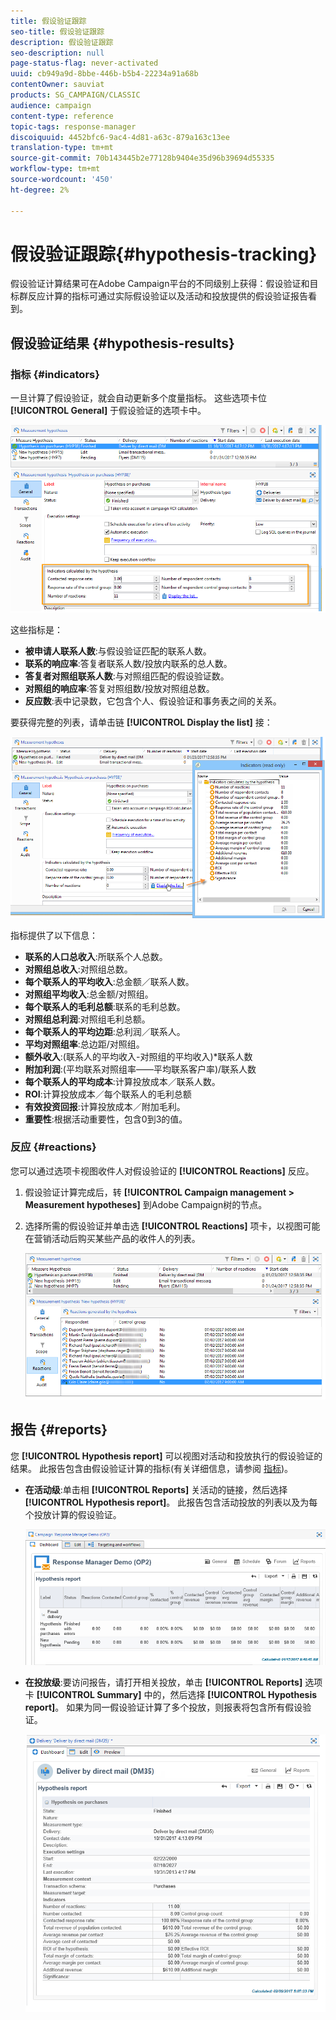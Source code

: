 ```yaml
---
title: 假设验证跟踪
seo-title: 假设验证跟踪
description: 假设验证跟踪
seo-description: null
page-status-flag: never-activated
uuid: cb949a9d-8bbe-446b-b5b4-22234a91a68b
contentOwner: sauviat
products: SG_CAMPAIGN/CLASSIC
audience: campaign
content-type: reference
topic-tags: response-manager
discoiquuid: 4452bfc6-9ac4-4d81-a63c-879a163c13ee
translation-type: tm+mt
source-git-commit: 70b143445b2e77128b9404e35d96b39694d55335
workflow-type: tm+mt
source-wordcount: '450'
ht-degree: 2%

---
```



# 假设验证跟踪{#hypothesis-tracking}

假设验证计算结果可在Adobe Campaign平台的不同级别上获得：假设验证和目标群反应计算的指标可通过实际假设验证以及活动和投放提供的假设验证报告看到。

## 假设验证结果 {#hypothesis-results}

### 指标 {#indicators}

一旦计算了假设验证，就会自动更新多个度量指标。 这些选项卡位 **[!UICONTROL General]** 于假设验证的选项卡中。

![](assets/response_hypothesis_delivery_example_010.png)

这些指标是：

* **被申请人联系人数**:与假设验证匹配的联系人数。
* **联系的响应率**:答复者联系人数/投放内联系的总人数。
* **答复者对照组联系人数**:与对照组匹配的假设验证数。
* **对照组的响应率**:答复对照组数/投放对照组总数。
* **反应数**:表中记录数，它包含个人、假设验证和事务表之间的关系。

要获得完整的列表，请单击链 **[!UICONTROL Display the list]** 接：

![](assets/response_hypothesis_indicators_002.png)

指标提供了以下信息：

* **联系的人口总收入**:所联系个人总数。
* **对照组总收入**:对照组总数。
* **每个联系人的平均收入**:总金额／联系人数。
* **对照组平均收入**:总金额/对照组。
* **每个联系人的毛利总额**:联系的毛利总数。
* **对照组总利润**:对照组毛利总额。
* **每个联系人的平均边距**:总利润／联系人。
* **平均对照组率**:总边距/对照组。
* **额外收入**:(联系人的平均收入-对照组的平均收入)*联系人数
* **附加利润**:(平均联系对照组率——平均联系客户率)/联系人数
* **每个联系人的平均成本**:计算投放成本／联系人数。
* **ROI**:计算投放成本／每个联系人的毛利总额
* **有效投资回报**:计算投放成本／附加毛利。
* **重要性**:根据活动重要性，包含0到3的值。

### 反应 {#reactions}

您可以通过选项卡视图收件人对假设验证的 **[!UICONTROL Reactions]** 反应。

1. 假设验证计算完成后，转 **[!UICONTROL Campaign management > Measurement hypotheses]** 到Adobe Campaign树的节点。
1. 选择所需的假设验证并单击选 **[!UICONTROL Reactions]** 项卡，以视图可能在营销活动后购买某些产品的收件人的列表。

   ![](assets/response_hypothesis_reactions_001.png)

## 报告 {#reports}

您 **[!UICONTROL Hypothesis report]** 可以视图对活动和投放执行的假设验证的结果。 此报告包含由假设验证计算的指标(有关详细信息，请参阅 [指标](#indicators))。

* **在活动级**:单击相 **[!UICONTROL Reports]** 关活动的链接，然后选择 **[!UICONTROL Hypothesis report]**。 此报告包含活动投放的列表以及为每个投放计算的假设验证。

   ![](assets/response_hypothesis_campaign_report_001.png)

* **在投放级**:要访问报告，请打开相关投放，单击 **[!UICONTROL Reports]** 选项卡 **[!UICONTROL Summary]** 中的，然后选择 **[!UICONTROL Hypothesis report]**。 如果为同一假设验证计算了多个投放，则报表将包含所有假设验证。

   ![](assets/response_hypothesis_delivery_report_001.png)
